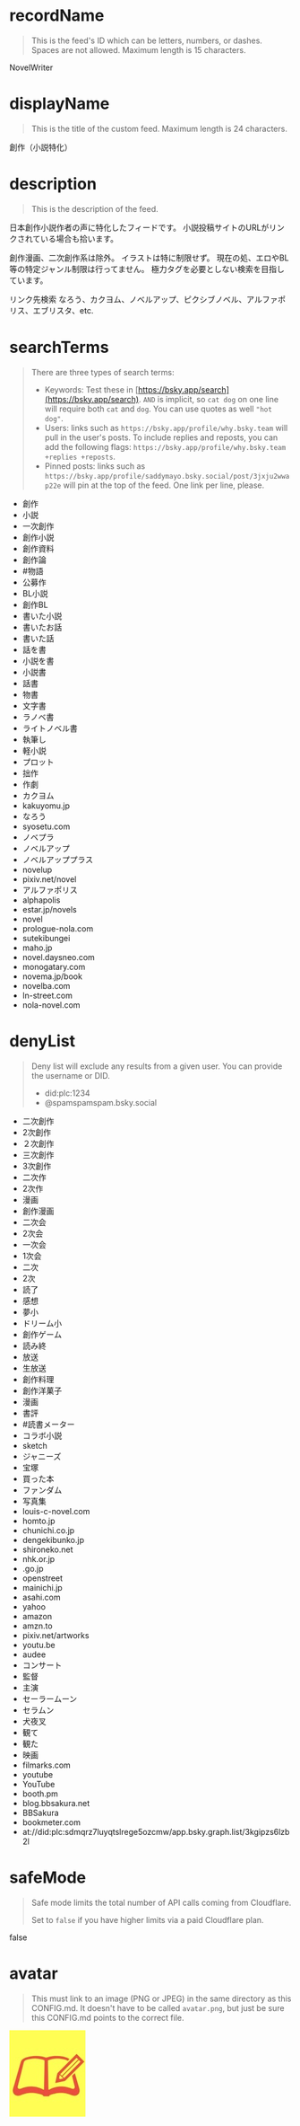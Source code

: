 
# recordName

> This is the feed's ID which can be letters, numbers, or dashes. Spaces are not allowed. Maximum length is 15 characters.

NovelWriter

# displayName

> This is the title of the custom feed. Maximum length is 24 characters.

創作（小説特化）

# description

> This is the description of the feed.

日本創作小説作者の声に特化したフィードです。
小説投稿サイトのURLがリンクされている場合も拾います。

創作漫画、二次創作系は除外。
イラストは特に制限せず。
現在の処、エロやBL等の特定ジャンル制限は行ってません。
極力タグを必要としない検索を目指しています。

リンク先検索
なろう、カクヨム、ノベルアップ、ピクシブノベル、アルファポリス、エブリスタ、etc.

# searchTerms

> There are three types of search terms:
>
> - Keywords: Test these in [https://bsky.app/search](https://bsky.app/search). `AND` is implicit, so `cat dog` on one line will require both `cat` and `dog`. You can use quotes as well `"hot dog"`.
> - Users: links such as `https://bsky.app/profile/why.bsky.team` will pull in the user's posts. To include replies and reposts, you can add the following flags: `https://bsky.app/profile/why.bsky.team +replies +reposts`.
> - Pinned posts: links such as `https://bsky.app/profile/saddymayo.bsky.social/post/3jxju2wwap22e` will pin at the top of the feed. One link per line, please.

- 創作
- 小説
- 一次創作
- 創作小説
- 創作資料
- 創作論
- #物語
- 公募作
- BL小説
- 創作BL
- 書いた小説
- 書いたお話
- 書いた話
- 話を書
- 小説を書
- 小説書
- 話書
- 物書
- 文字書
- ラノベ書
- ライトノベル書
- 執筆し
- 軽小説
- プロット
- 拙作
- 作劇
- カクヨム
- kakuyomu.jp
- なろう
- syosetu.com
- ノベプラ
- ノベルアップ
- ノベルアッププラス
- novelup
- pixiv.net\/novel
- アルファポリス
- alphapolis
- estar.jp\/novels
- novel
- prologue-nola.com
- sutekibungei
- maho.jp
- novel.daysneo.com
- monogatary.com
- novema.jp\/book
- novelba.com
- ln-street.com
- nola-novel.com


# denyList

> Deny list will exclude any results from a given user. You can provide the username or DID.
>
> - did:plc:1234
> - @spamspamspam.bsky.social

- 二次創作
- 2次創作
- ２次創作
- 三次創作
- 3次創作
- 二次作
- 2次作
- 漫画
- 創作漫画
- 二次会
- 2次会
- 一次会
- 1次会
- 二次
- 2次
- 読了
- 感想
- 夢小
- ドリーム小
- 創作ゲーム
- 読み終
- 放送
- 生放送
- 創作料理
- 創作洋菓子
- 漫画
- 書評
- #読書メーター
- コラボ小説
- sketch
- ジャニーズ
- 宝塚
- 買った本
- ファンダム
- 写真集
- louis-c-novel.com
- homto.jp
- chunichi.co.jp
- dengekibunko.jp
- shironeko.net
- nhk.or.jp
- .go.jp
- openstreet
- mainichi.jp
- asahi.com
- yahoo
- amazon
- amzn.to
- pixiv.net\/artworks
- youtu.be
- audee
- コンサート
- 監督
- 主演
- セーラームーン
- セラムン
- 犬夜叉
- 観て
- 観た
- 映画
- filmarks.com
- youtube
- YouTube
- booth.pm
- blog.bbsakura.net
- BBSakura
- bookmeter.com
- at://did:plc:sdmqrz7luyqtslrege5ozcmw/app.bsky.graph.list/3kgipzs6lzb2l

# safeMode

> Safe mode limits the total number of API calls coming from Cloudflare.
>
> Set to `false` if you have higher limits via a paid Cloudflare plan.

false

# avatar

> This must link to an image (PNG or JPEG) in the same directory as this CONFIG.md. It doesn't have to be called `avatar.png`, but just be sure this CONFIG.md points to the correct file.

![](novel_avatar.png)
